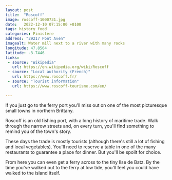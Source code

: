 ```yaml
---
layout: post
title:  "Roscoff"
image: roscoff-1000731.jpg
date:   2022-12-10 07:15:00 +0100
tags: history food
categories: Finistère
address: "29217 Pont Aven"
imagealt: Water mill next to a river with many rocks
longitude: 47.8564
latitude: -3.7446
links:
 - source: "Wikipedia"
   url: https://en.wikipedia.org/wiki/Roscoff
 - source: "Local authority (French)"
   url: https://www.roscoff.fr/
 - source: "Tourist information"
   url: https://www.roscoff-tourisme.com/en/

---
```

If you just go to the ferry port you'll miss out on one of the most picturesque small towns in northern Brittany.

Roscoff is an old fishing port, with a long history of maritime trade. Walk through the narrow streets and, on every turn, you'll find something to remind you of the town's story.

These days the trade is mostly tourists (although there's still a lot of fishing and local vegetables). You'll need to reserve a table in one of the many restaurants to guarantee a place for dinner. But you'll be spoilt for choice.

From here you can even get a ferry across to the tiny Ilse de Batz. By the time you've walked out to the ferry at low tide, you'll feel you could have walked to the island itself.
